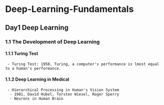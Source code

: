 # Deep-Learning-Fundamentals
## Day1 Deep Learning
### 1.1 The Development of Deep Learning
#### 1.1.1 Turing Test
     - Turing Test: 1950, Turing, a computer's performance is lmost equal to a human's performance.
#### 1.1.2 Deep Learning in Medical
     - Hierarchical Processing in Human's Vision System
      - 1981, David Hubel, Torsten Wiesel, Roger Sperry
      - Neurons in Human Brain
      
